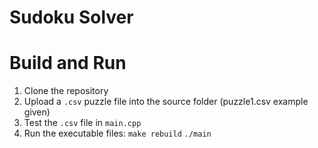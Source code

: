# Sudoku Solver

# Build and Run
1) Clone the repository
2) Upload a ```.csv``` puzzle file into the source folder (puzzle1.csv example given)
3) Test the ```.csv``` file in ```main.cpp```
4) Run the executable files:
```make rebuild```
```./main```


